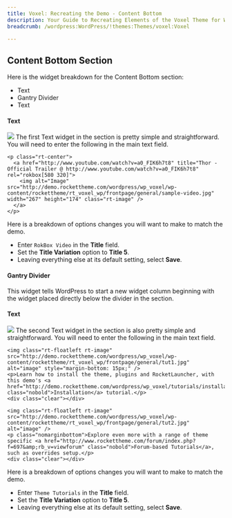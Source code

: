 ```yaml
---
title: Voxel: Recreating the Demo - Content Bottom
description: Your Guide to Recreating Elements of the Voxel Theme for WordPress
breadcrumb: /wordpress:WordPress/!themes:Themes/voxel:Voxel

---
```


Content Bottom Section
-----
Here is the widget breakdown for the Content Bottom section:

* Text
* Gantry Divider
* Text

#### Text
![][demo1]
The first Text widget in the section is pretty simple and straightforward. You will need to enter the following in the main text field.

~~~
<p class="rt-center">
  <a href="http://www.youtube.com/watch?v=a0_FIK6h7t8" title="Thor - Official Trailer @ http://www.youtube.com/watch?v=a0_FIK6h7t8" rel="rokbox[580 320]">
    <img alt="Image" src="http://demo.rockettheme.com/wordpress/wp_voxel/wp-content/rockettheme/rt_voxel_wp/frontpage/general/sample-video.jpg" width="267" height="174" class="rt-image" />
  </a>
</p>
~~~

Here is a breakdown of options changes you will want to make to match the demo.

* Enter `RokBox Video` in the **Title** field.
* Set the **Title Variation** option to **Title 5**.
* Leaving everything else at its default setting, select **Save**.

#### Gantry Divider
This widget tells WordPress to start a new widget column beginning with the widget placed directly below the divider in the section.

#### Text
![][demo2]
The second Text widget in the section is also pretty simple and straightforward. You will need to enter the following in the main text field.

~~~
<img class="rt-floatleft rt-image" src="http://demo.rockettheme.com/wordpress/wp_voxel/wp-content/rockettheme/rt_voxel_wp/frontpage/general/tut1.jpg" alt="image" style="margin-bottom: 15px;" />
<p>Learn how to install the theme, plugins and RocketLauncher, with this demo's <a href="http://demo.rockettheme.com/wordpress/wp_voxel/tutorials/installation/" class="nobold">Installation</a> tutorial.</p>
<div class="clear"></div>

<img class="rt-floatleft rt-image" src="http://demo.rockettheme.com/wordpress/wp_voxel/wp-content/rockettheme/rt_voxel_wp/frontpage/general/tut2.jpg" alt="image" />
<p class="nomarginbottom">Explore even more with a range of theme specific <a href="http://www.rockettheme.com/forum/index.php?f=697&amp;rb_v=viewforum" class="nobold">Forum-based Tutorials</a>, such as overrides setup.</p>
<div class="clear"></div>
~~~

Here is a breakdown of options changes you will want to make to match the demo.

* Enter `Theme Tutorials` in the **Title** field.
* Set the **Title Variation** option to **Title 5**.
* Leaving everything else at its default setting, select **Save**.

[demo1]: assets/demo_9.jpeg
[demo2]: assets/demo_10.jpeg
[rokgallery]: ../../plugins/rokgallery
